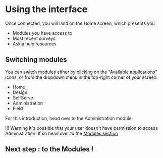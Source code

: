 # Using the interface

Once connected, you will land on the Home screen, which presents you

 - Modules you have access to
 - Most recent surveys
 - Askia help resources

## Switching modules

You can switch modules either by clicking on the "Available applications" icons, or from the dropdown menu in the top-right corner of your screen.

 - Home
 - Design
 - SelfServe
 - Administration
 - Field

For this introduction, head over to the Administration module. 

!!! Warning
    It's possible that your user doesn't have permission to access Administration. If so head over to the [Modules section](../../../modules/modules-overview)

## Next step : to the Modules !